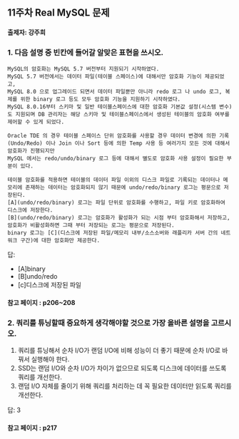 ## 11주차 Real MySQL 문제
#### 출제자: 강주희

### 1. 다음 설명 중 빈칸에 들어갈 알맞은 표현을 쓰시오.
```
MySQL의 암호화는 MySQL 5.7 버전부터 지원되기 시작하였다.
MySQL 5.7 버전에서는 데이터 파일(테이블 스페이스)에 대해서만 암호화 기능이 제공되었고,
MySQL 8.0 으로 업그레이드 되면서 데이터 파일뿐만 아니라 redo 로그 나 undo 로그, 복제를 위한 binary 로그 등도 모두 암호화 기능을 지원하기 시작하였다.
MySQL 8.0.16부터 스키마 및 일반 테이블스페이스에 대한 암호화 기본값 설정(시스템 변수)도 지원되며 DB 관리자는 해당 스키마 및 테이블스페이스에서 생성된 테이블의 암호화 여부를 제어할 수 있게 되었다.

Oracle TDE 의 경우 테이블 스페이스 단위 암호화를 사용할 경우 데이터 변경에 의한 기록(Undo/Redo) 이나 Join 이나 Sort 등에 의한 Temp 사용 등 여러가지 모든 것에 대해서
암호화가 진행되지만
MySQL 에서는 redo/undo/binary 로그 등에 대해서 별도로 암호화 사용 설정이 필요한 부분이 있다.

테이블 암호화를 적용하면 테이블의 데이터 파일 이외의 디스크 파일로 기록되는 데이터나 메모리에 존재하는 데이터는 암호화되지 않기 때문에 undo/redo/binary 로그는 평문으로 저장된다.
[A](undo/redo/binary) 로그는 파일 단위로 암호화를 수행하고, 파일 키로 암호화하여 디스크에 저장한다.
[B](undo/redo/binary) 로그는 암호화가 활성화가 되는 시점 부터 암호화해서 저장하고, 암호화가 비활성화하면 그때 부터 저장되는 로그는 평문으로 저장된다.
binary 로그는 [C](디스크에 저장된 파일/메모리 내부/소스소버와 래플리카 서버 간의 네트워크 구간)에 대한 암호화만 제공한다.

```

답: 
- \[A]binary
- \[B]undo/redo
- \[c]디스크에 저장된 파일


#### 참고 페이지 : p206~208

### 2. 쿼리를 튜닝할때 중요하게 생각해야할 것으로 가장 올바른 설명을 고르시오.
1. 쿼리를 튜닝해서 순차 I/O가 랜덤 I/O에 비해 성능이 더 좋기 때문에 순차 I/O로 바꿔서 실행해야 한다.
2. SSD는 랜덤 I/O와 순차 I/O가 차이가 없으므로 되도록 디스크에 데이터를 쓰도록 쿼리를 개선한다.
3. 랜덤 I/O 자체를 줄이기 위해 쿼리를 처리하는 데 꼭 필요한 데이터만 읽도록 쿼리를 개선한다. 

답: 3

#### 참고 페이지 : p217
